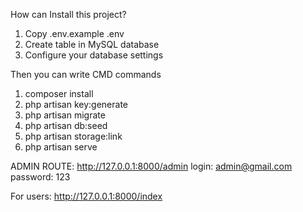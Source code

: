 How can Install this project?

1. Copy .env.example  .env
2. Create table in MySQL database
3. Configure your database settings

Then you can write
CMD commands
1. composer install
2. php artisan key:generate
3. php artisan migrate
4. php artisan db:seed
5. php artisan storage:link
6. php artisan serve

ADMIN ROUTE:
http://127.0.0.1:8000/admin
login: admin@gmail.com
password: 123

For users:
http://127.0.0.1:8000/index

 
